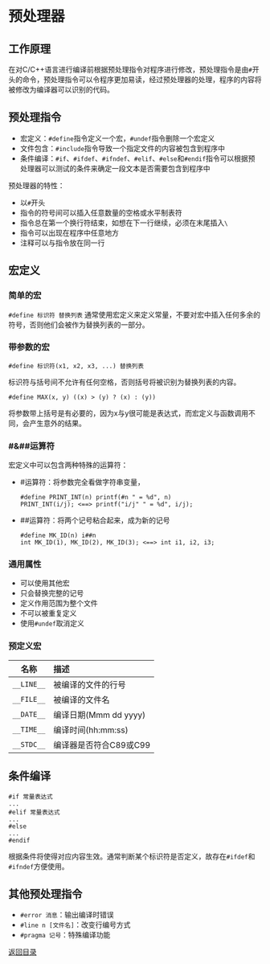 # 预处理器

## 工作原理
在对C/C++语言进行编译前根据预处理指令对程序进行修改，预处理指令是由`#`开头的命令，预处理指令可以令程序更加易读，经过预处理器的处理，程序的内容将被修改为编译器可以识别的代码。

## 预处理指令
- 宏定义：`#define`指令定义一个宏，`#undef`指令删除一个宏定义
- 文件包含：`#include`指令导致一个指定文件的内容被包含到程序中
- 条件编译：`#if`、`#ifdef`、`#ifndef`、`#elif`、`#else`和`#endif`指令可以根据预处理器可以测试的条件来确定一段文本是否需要包含到程序中

预处理器的特性：
- 以`#`开头
- 指令的符号间可以插入任意数量的空格或水平制表符
- 指令总在第一个换行符结束，如想在下一行继续，必须在末尾插入`\`
- 指令可以出现在程序中任意地方
- 注释可以与指令放在同一行

## 宏定义
### 简单的宏
`#define 标识符 替换列表`
通常使用宏定义来定义常量，不要对宏中插入任何多余的符号，否则他们会被作为替换列表的一部分。

### 带参数的宏
`#define 标识符(x1, x2, x3, ...) 替换列表`

标识符与括号间不允许有任何空格，否则括号将被识别为替换列表的内容。

`#define MAX(x, y) ((x) > (y) ? (x) : (y))`

将参数带上括号是有必要的，因为x与y很可能是表达式，而宏定义与函数调用不同，会产生意外的结果。

### #&##运算符
宏定义中可以包含两种特殊的运算符：
- #运算符：将参数完全看做字符串变量，
  ```
  #define PRINT_INT(n) printf(#n " = %d", n)
  PRINT_INT(i/j); <==> printf("i/j" " = %d", i/j);
  ```
- ##运算符：将两个记号粘合起来，成为新的记号
  ```
  #define MK_ID(n) i##n
  int MK_ID(1), MK_ID(2), MK_ID(3); <==> int i1, i2, i3;
  ```

### 通用属性
- 可以使用其他宏
- 只会替换完整的记号
- 定义作用范围为整个文件
- 不可以被重复定义
- 使用`#undef`取消定义

### 预定义宏

|    名称    | 描述                   |
| :--------: | :--------------------- |
| `__LINE__` | 被编译的文件的行号     |
| `__FILE__` | 被编译的文件名         |
| `__DATE__` | 编译日期(Mmm dd yyyy)  |
| `__TIME__` | 编译时间(hh:mm:ss)     |
| `__STDC__` | 编译器是否符合C89或C99 |

## 条件编译

```
#if 常量表达式
...
#elif 常量表达式
...
#else
...
#endif
```

根据条件将使得对应内容生效。通常判断某个标识符是否定义，故存在`#ifdef`和`#ifndef`方便使用。

## 其他预处理指令
- `#error 消息`：输出编译时错误
- `#line n [文件名]`：改变行编号方式
- `#pragma 记号`：特殊编译功能

[返回目录](../CONTENTS.md)